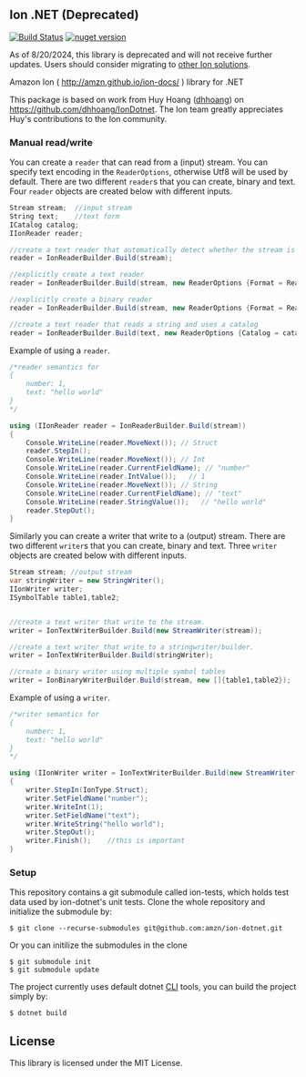 ## Ion .NET (Deprecated)

[![Build Status](https://github.com/amzn/ion-dotnet/workflows/Ion%20DotNet%20CI/badge.svg)](https://github.com/amzn/ion-dotnet/actions?query=workflow%3A%22Ion+DotNet+CI%22)
[![nuget version](https://img.shields.io/nuget/v/Amazon.IonDotnet)](https://www.nuget.org/packages/Amazon.IonDotnet)

As of 8/20/2024, this library is deprecated and will not receive further updates. Users should consider migrating to [other Ion solutions](https://amazon-ion.github.io/ion-docs/libs.html).

Amazon Ion ( http://amzn.github.io/ion-docs/ ) library for .NET

This package is based on work from Huy Hoang ([dhhoang](https://github.com/dhhoang)) on https://github.com/dhhoang/IonDotnet. The Ion team greatly appreciates Huy's contributions to the Ion community.

### Manual read/write

You can create a `reader` that can read from a (input) stream. You can specify text encoding in the `ReaderOptions`, otherwise Utf8 will be used by default. There are two different `reader`s that you can create, binary and text. Four `reader` objects are created below with different inputs.
```csharp
Stream stream;  //input stream
String text;    //text form
ICatalog catalog;
IIonReader reader;

//create a text reader that automatically detect whether the stream is text/binary
reader = IonReaderBuilder.Build(stream);

//explicitly create a text reader
reader = IonReaderBuilder.Build(stream, new ReaderOptions {Format = ReaderFormat.Text});

//explicitly create a binary reader
reader = IonReaderBuilder.Build(stream, new ReaderOptions {Format = ReaderFormat.Binary});

//create a text reader that reads a string and uses a catalog
reader = IonReaderBuilder.Build(text, new ReaderOptions {Catalog = catalog});
```

Example  of using a  `reader`.
```csharp
/*reader semantics for
{
    number: 1,
    text: "hello world"
}
*/

using (IIonReader reader = IonReaderBuilder.Build(stream))
{
    Console.WriteLine(reader.MoveNext()); // Struct
    reader.StepIn();
    Console.WriteLine(reader.MoveNext()); // Int
    Console.WriteLine(reader.CurrentFieldName); // "number"
    Console.WriteLine(reader.IntValue());   // 1
    Console.WriteLine(reader.MoveNext()); // String
    Console.WriteLine(reader.CurrentFieldName); // "text"
    Console.WriteLine(reader.StringValue());   // "hello world"
    reader.StepOut();
}
```

Similarly you can create a writer that write to a (output) stream. There are two different `writer`s that you can create, binary and text. Three `writer` objects are created below with different inputs.
```csharp
Stream stream; //output stream
var stringWriter = new StringWriter();
IIonWriter writer;
ISymbolTable table1,table2;


//create a text writer that write to the stream.
writer = IonTextWriterBuilder.Build(new StreamWriter(stream));

//create a text writer that write to a stringwriter/builder.
writer = IonTextWriterBuilder.Build(stringWriter);

//create a binary writer using multiple symbol tables
writer = IonBinaryWriterBuilder.Build(stream, new []{table1,table2});

```

Example  of using a  `writer`.
```csharp
/*writer semantics for
{
    number: 1,
    text: "hello world"
}
*/

using (IIonWriter writer = IonTextWriterBuilder.Build(new StreamWriter(stream)))
{
    writer.StepIn(IonType.Struct);
    writer.SetFieldName("number");
    writer.WriteInt(1);
    writer.SetFieldName("text");
    writer.WriteString("hello world");
    writer.StepOut();
    writer.Finish();    //this is important
}
```

### Setup
This repository contains a git submodule called ion-tests, which holds test data used by ion-dotnet's unit tests.
Clone the whole repository and initialize the submodule by:
```
$ git clone --recurse-submodules git@github.com:amzn/ion-dotnet.git
```
Or you can initilize the submodules in the clone
```
$ git submodule init
$ git submodule update
```
The project currently uses default dotnet [CLI](https://docs.microsoft.com/en-us/dotnet/core/tools/?tabs=netcore2x) tools,
you can build the project simply by:
```
$ dotnet build
```

## License

This library is licensed under the MIT License.
